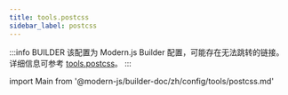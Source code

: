 ```yaml
---
title: tools.postcss
sidebar_label: postcss
---
```


:::info BUILDER
该配置为 Modern.js Builder 配置，可能存在无法跳转的链接。详细信息可参考 [tools.postcss](https://modernjs.dev/builder/zh/api/config-tools.html#tools-postcss)。
:::

import Main from '@modern-js/builder-doc/zh/config/tools/postcss.md'

<Main />
